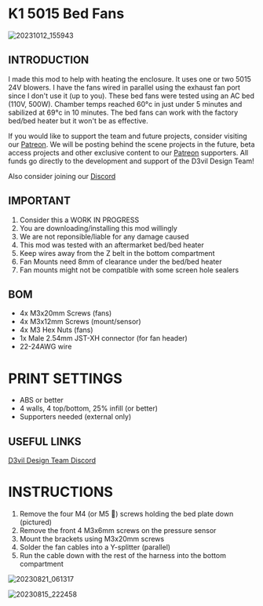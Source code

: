 # K1 5015 Bed Fans

![20231012_155943](https://github.com/D3vil-Design/K1-Hardware-Mods/assets/145330457/fd37e89d-60dc-441f-81ba-99080f510d08)


## INTRODUCTION
I made this mod to help with heating the enclosure. It uses one or two 5015 24V blowers. I have the fans wired in parallel using the exhaust fan port since I don't use it (up to you). These bed fans were tested using an AC bed (110V, 500W). Chamber temps reached 60°c in just under 5 minutes and sabilized at 69°c in 10 minutes. The bed fans can work with the factory bed/bed heater but it won't be as effective. 

If you would like to support the team and future projects, consider visiting our [Patreon](https://www.patreon.com/D3vilDesign). We will be posting behind the scene projects in the future, beta access projects and other exclusive content to our [Patreon](https://www.patreon.com/D3vilDesign) supporters. All funds go directly to the development and support of the D3vil Design Team!

Also consider joining our [Discord](https://discord.gg/vPr5DjfHUJ)


## IMPORTANT
 
 1. Consider this a WORK IN PROGRESS
 2. You are downloading/installing this mod willingly
 3. We are not reponsible/liable for any damage caused
 4. This mod was tested with an aftermarket bed/bed heater
 5. Keep wires away from the Z belt in the bottom compartment
 6. Fan Mounts need 8mm of clearance under the bed/bed heater
 7. Fan mounts might not be compatible with some screen hole sealers


## BOM

-  4x M3x20mm Screws (fans)
-  4x M3x12mm Screws (mount/sensor)
-  4x M3 Hex Nuts (fans)
-  1x Male 2.54mm JST-XH connector (for fan header)
-  22-24AWG wire


# PRINT SETTINGS

-  ABS or better
-  4 walls, 4 top/bottom, 25% infill (or better)
-  Supporters needed (external only)


## USEFUL LINKS
[D3vil Design Team Discord](https://discord.gg/vPr5DjfHUJ)


# INSTRUCTIONS

1. Remove the four M4 (or M5 🤨) screws holding the bed plate down (pictured)
2. Remove the front 4 M3x6mm screws on the pressure sensor
3. Mount the brackets using M3x20mm screws
4. Solder the fan cables into a Y-splitter (parallel)
5. Run the cable down with the rest of the harness into the bottom compartment

![20230821_061317](https://github.com/D3vil-Design/K1-Hardware-Mods/assets/145330457/561e1705-618d-4e95-8970-a52c895d2995)

![20230815_222458](https://github.com/D3vil-Design/K1-Hardware-Mods/assets/145330457/c6e35c3a-ef63-488c-aff9-8c79a844c0c7)


